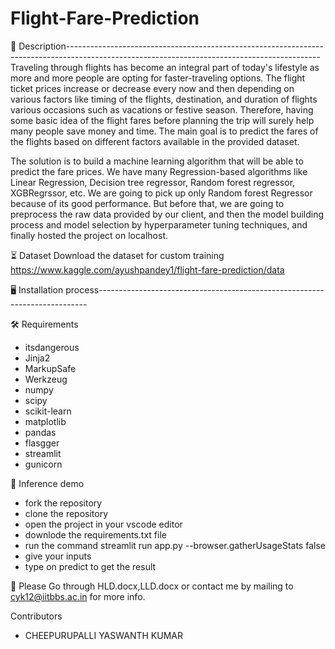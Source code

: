 # Flight-Fare-Prediction

📝 Description---------------------------------------------------------------------------------------------------------------------------------------------
Traveling through flights has become an integral part of today's lifestyle as more and more people are opting for faster-traveling options. The flight ticket prices increase or decrease every now and then depending on various factors like timing of the flights, destination, and duration of flights various occasions such as vacations or festive season. Therefore, having some basic idea of the flight fares before planning the trip will surely help many people save money and time. The main goal is to predict the fares of the flights based on different factors available in the provided dataset. 

The solution is to build a machine learning algorithm that will be able to predict the fare prices. We have many Regression-based algorithms like Linear Regression, Decision tree regressor, Random forest regressor, XGBRegrssor, etc. We are going to pick up only Random forest Regressor because of its good performance. But before that, we are going to preprocess the raw data provided by our client, and then the model building process and model selection by hyperparameter tuning techniques, and finally hosted the project on localhost.


⏳ Dataset
Download the dataset for custom training
https://www.kaggle.com/ayushpandey1/flight-fare-prediction/data

🖥️ Installation process---------------------------------------------------------------------------

🛠️ Requirements
- itsdangerous
- Jinja2
- MarkupSafe
- Werkzeug
- numpy
- scipy
- scikit-learn
- matplotlib
- pandas
- flasgger
- streamlit
- gunicorn

🎯 Inference demo
- fork the repository
- clone the repository 
- open the project in your  vscode editor
- downlode the requirements.txt file
- run the command streamlit run app.py --browser.gatherUsageStats false
- give your inputs
- type on predict to get the result

📖 Please Go through HLD.docx,LLD.docx or contact me by mailing to cyk12@iitbbs.ac.in for more info.

Contributors 
- CHEEPURUPALLI YASWANTH KUMAR
